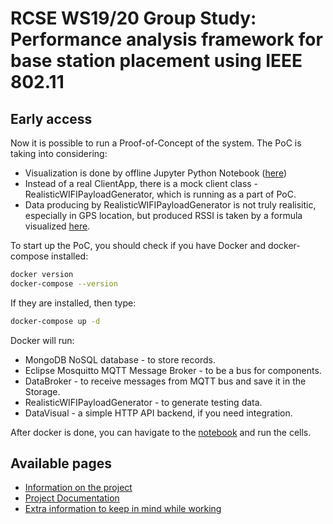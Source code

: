 # RCSE WS19/20 Group Study: Performance analysis framework for base station placement using IEEE 802.11

## Early access

Now it is possible to run a Proof-of-Concept of the system. The PoC is taking into considering:

- Visualization is done by offline Jupyter Python Notebook ([here](/src/datavisual/gps_visualize.ipynb))
- Instead of a real ClientApp, there is a mock client class - RealisticWIFIPayloadGenerator, which is running as a part
of PoC.
- Data producing by RealisticWIFIPayloadGenerator is not truly realisitic, especially in GPS location, but produced RSSI
is taken by a formula visualized [here](/src/datavisual/try_to_find_handy_func.ipynb).

To start up the PoC, you should check if you have Docker and docker-compose installed:

```bash
docker version
docker-compose --version
``` 

If they are installed, then type:

```bash
docker-compose up -d
```

Docker will run:

- MongoDB NoSQL database - to store records.
- Eclipse Mosquitto MQTT Message Broker - to be a bus for components.
- DataBroker - to receive messages from MQTT bus and save it in the Storage.
- RealisticWIFIPayloadGenerator - to generate testing data.
- DataVisual - a simple HTTP API backend, if you need integration.

After docker is done, you can havigate to the [notebook](src/datavisual/gps_visualize.ipynb) and run the cells.

## Available pages

- [Information on the project](DESCRIPTION.md)
- [Project Documentation](docs/README.md)
- [Extra information to keep in mind while working](extras/README.md)
